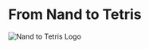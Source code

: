 # From Nand to Tetris

![Nand to Tetris Logo](https://static.wixstatic.com/media/44046b_387f62dae530480dac9b1fa8f731bebf~mv2.png/v1/fill/w_830,h_288,al_c,q_85,usm_0.66_1.00_0.01,enc_auto/44046b_387f62dae530480dac9b1fa8f731bebf~mv2.png)

